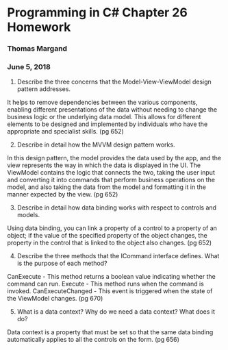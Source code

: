 # Programming in C# Chapter 26 Homework
### Thomas Margand
### June 5, 2018

1. Describe the three concerns that the Model-View-ViewModel design pattern addresses.

It helps to remove dependencies between the various components, enabling different presentations of the data without needing to change the business logic or the underlying data model. This allows for different elements to be designed and implemented by individuals who have the appropriate and specialist skills. (pg 652)

2. Describe in detail how the MVVM design pattern works.

In this design pattern, the model provides the data used by the app, and the view represents the way in which the data is displayed in the UI. The ViewModel contains the logic that connects the two, taking the user input and converting it into commands that perform business operations on the model, and also taking the data from the model and formatting it in the manner expected by the view. (pg 652)

3. Describe in detail how data binding works with respect to controls and models.

Using data binding, you can link a property of a control to a property of an object; if the value of the specified property of the object changes, the property in the control that is linked to the object also changes. (pg 652)

4. Describe the three methods that the ICommand interface defines. What is the purpose of each method?

CanExecute - This method returns a boolean value indicating whether the command can run.
Execute - This method runs when the command is invoked.
CanExecuteChanged - This event is triggered when the state of the ViewModel changes. (pg 670)

5. What is a data context? Why do we need a data context? What does it do?

Data context is a property that must be set so that the same data binding automatically applies to all the controls on the form. (pg 656)
